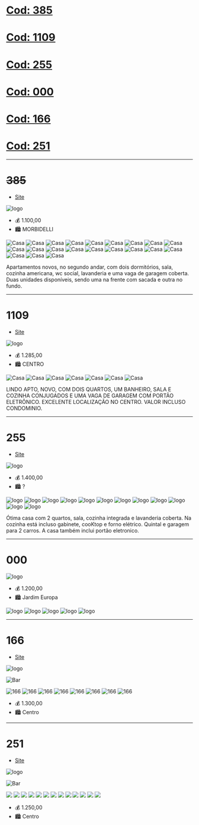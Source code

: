 # [Cod: 385](#385)

# [Cod: 1109](#1109)

# [Cod: 255](#255)

# [Cod: 000](#000)

# [Cod: 166](#166)

# [Cod: 251](#251)

---

# ~~385~~

- [Site](http://www.imobiliariacantinhodeminas.com.br/imoveis/para-locacao/em-extrema/no-bairro-morbidelli/apartamento-padrao/id-385.html)

![logo](https://i.imgur.com/sECoqoK.png)

- 💰 1.100,00
- 🏙 MORBIDELLI

![Casa](https://i.imgur.com/PX7tNxo.jpg)
![Casa](https://i.imgur.com/DAFvXvQ.jpg)
![Casa](https://i.imgur.com/9X2wFb2.jpg)
![Casa](https://i.imgur.com/Nk9aWBj.jpg)
![Casa](https://i.imgur.com/y2wavxP.jpg)
![Casa](https://i.imgur.com/20Svlsm.jpg)
![Casa](https://i.imgur.com/2NHK7Pe.jpg)
![Casa](https://i.imgur.com/EpBlAZr.jpg)
![Casa](https://i.imgur.com/Qjl43qz.jpg)
![Casa](https://i.imgur.com/5F9crUv.jpg)
![Casa](https://i.imgur.com/Hleiqgd.jpg)
![Casa](https://i.imgur.com/2EiIv4P.jpg)
![Casa](https://i.imgur.com/Xnn6nJP.jpg)
![Casa](https://i.imgur.com/CtT15jK.jpg)
![Casa](https://i.imgur.com/Zc5ggNS.jpg)
![Casa](https://i.imgur.com/AR96F8B.jpg)
![Casa](https://i.imgur.com/Xv3AqZH.jpg)
![Casa](https://i.imgur.com/nO2YIbI.jpg)
![Casa](https://i.imgur.com/aH26AJA.jpg)
![Casa](https://i.imgur.com/Ho0yi6K.jpg)
![Casa](https://i.imgur.com/4cmge1c.jpg)

Apartamentos novos, no segundo andar, com dois dormitórios, sala,
cozinha americana, wc social, lavanderia e uma vaga de garagem coberta.
Duas unidades disponíveis, sendo uma na frente com sacada e outra no fundo.

---

# 1109

- [Site](http://wandreimoveis.com.br/imoveis/para-locacao/em-extrema/no-bairro-centro/apartamento-padrao/id-1111.html)

![logo](https://i.imgur.com/nGTbOW4.png)

- 💰 1.285,00
- 🏙 CENTRO

![Casa](https://i.imgur.com/hO4c7AI.jpg)
![Casa](https://i.imgur.com/YVK18bj.jpg)
![Casa](https://i.imgur.com/etvwRB5.jpg)
![Casa](https://i.imgur.com/5tXu5wV.jpg)
![Casa](https://i.imgur.com/1NYHAH0.jpg)
![Casa](https://i.imgur.com/4radGTk.jpg)
![Casa](https://i.imgur.com/M165GOh.jpg)

LINDO APTO, NOVO, COM DOIS QUARTOS, UM BANHEIRO, SALA E COZINHA CONJUGADOS
E UMA VAGA DE GARAGEM COM PORTÃO ELETRÔNICO. EXCELENTE LOCALIZAÇÃO NO CENTRO.
VALOR INCLUSO CONDOMINIO.

---

# 255

- [Site](https://imobiliariaveracruz.com.br/imoveis/aluguel/casa/extrema-mg/10314#prettyPhoto)

![logo](https://imobiliariaveracruz.com.br/fotos/imobiliariaveracruz-logo.png)

- 💰 1.400,00
- 🏙 ?

![logo](https://imobiliariaveracruz.com.br/fotos/thumb-300120164900-0.jpg)
![logo](https://imobiliariaveracruz.com.br/fotos/thumb-300120164900-3.jpg)
![logo](https://imobiliariaveracruz.com.br/fotos/thumb-300120164900-4.jpg)
![logo](https://imobiliariaveracruz.com.br/fotos/thumb-300120164900-10.jpg)
![logo](https://imobiliariaveracruz.com.br/fotos/thumb-300120164900-9.jpg)
![logo](https://imobiliariaveracruz.com.br/fotos/thumb-300120164900-8.jpg)
![logo](https://imobiliariaveracruz.com.br/fotos/thumb-300120164900-6.jpg)
![logo](https://imobiliariaveracruz.com.br/fotos/thumb-300120164900-7.jpg)
![logo](https://imobiliariaveracruz.com.br/fotos/thumb-300120164900-5.jpg)
![logo](https://imobiliariaveracruz.com.br/fotos/thumb-300120164900-2.jpg)
![logo](https://imobiliariaveracruz.com.br/fotos/thumb-300120164900-1.jpg)
![logo](https://imobiliariaveracruz.com.br/fotos/thumb-300120164900-11.jpg)

Ótima casa com 2 quartos, sala, cozinha integrada e lavanderia coberta.
Na cozinha está incluso gabinete, cooKtop e forno elétrico.
Quintal e garagem para 2 carros.
A casa também inclui portão eletronico.

---

# 000

![logo](https://i.imgur.com/XmbVtUR.png)

- 💰 1.200,00
- 🏙 Jardim Europa

![logo](https://i.imgur.com/HIcyjJw.jpg)
![logo](https://i.imgur.com/Lpe9zcf.jpg)
![logo](https://i.imgur.com/ayiQ1Yf.jpg)
![logo](https://i.imgur.com/gvuYkGr.jpg)
![logo](https://i.imgur.com/qpcHE3O.jpg)

---

# 166

- [Site](http://www.imobiliariacantinhodeminas.com.br/imoveis/para-locacao/em-extrema/no-bairro-centro/apartamento-padrao/id-166.html)

![logo](https://i.imgur.com/sECoqoK.png)

![Bar](https://i.imgur.com/AdEW3po.png)

![166](https://i.imgur.com/xgBiyJ1.jpg)
![166](https://i.imgur.com/zt1lOYY.jpg)
![166](https://i.imgur.com/uqXxfpL.jpg)
![166](https://i.imgur.com/dlLOJb1.jpg)
![166](https://i.imgur.com/nmeQWuo.jpg)
![166](https://i.imgur.com/kZDERID.jpg)
![166](https://i.imgur.com/aOfbXt6.jpg)
![166](https://i.imgur.com/88hroiT.jpg)

- 💰 1.300,00
- 🏙 Centro

---

# 251

- [Site](https://imobiliariaveracruz.com.br/imoveis/aluguel/apartamento/extrema-mg/10287#prettyPhoto)

![logo](https://imobiliariaveracruz.com.br/fotos/imobiliariaveracruz-logo.png)

![Bar](https://i.imgur.com/4w6lrSG.png)

![](https://i.imgur.com/HVfn6TK.jpg)
![](https://i.imgur.com/243MSl9.jpg)
![](https://i.imgur.com/jsimkCJ.jpg)
![](https://i.imgur.com/inLdHsy.jpg)
![](https://i.imgur.com/YcY1txT.jpg)
![](https://i.imgur.com/oU1Ktvi.jpg)
![](https://i.imgur.com/GeS9PF0.jpg)
![](https://i.imgur.com/cn1DbvC.jpg)
![](https://i.imgur.com/UGHm4FA.jpg)
![](https://i.imgur.com/QdKanWE.jpg)
![](https://i.imgur.com/PzmbSGh.jpg)
![](https://i.imgur.com/CxAcpfT.jpg)
![](https://i.imgur.com/TGI2V1l.jpg)

- 💰 1.250,00
- 🏙 Centro
